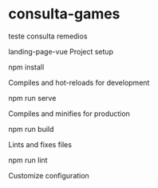 # consulta-games
teste consulta remedios

landing-page-vue
Project setup

npm install

Compiles and hot-reloads for development

npm run serve

Compiles and minifies for production

npm run build

Lints and fixes files

npm run lint

Customize configuration
